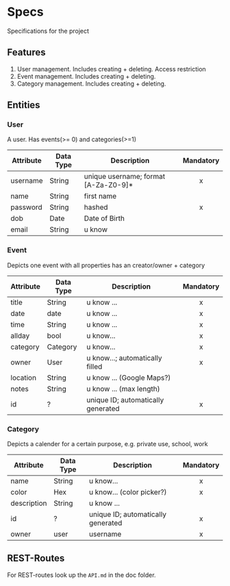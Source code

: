 # Specs
Specifications for the project

## Features
1. User management. Includes creating + deleting. Access restriction
2. Event management. Includes creating + deleting.
3. Category management. Includes creating + deleting.

## Entities

### User
A user. Has events(>= 0) and categories(>=1)

Attribute | Data Type | Description | Mandatory
--------- | --------- | ----------- | :-------:
username | String | unique username; format [A-Za-Z0-9]* | x
name | String | first name |
password | String | hashed | x
dob | Date | Date of Birth | 
email | String | u know |

### Event
Depicts one event with all properties has an creator/owner + category

Attribute | Data Type | Description | Mandatory
--------- | --------- | ----------- | :-------:
title | String | u know ... | x
date | date | u know ... | x
time | String | u know ... | x
allday | bool | u know... | x
category | Category | u know... | x
owner | User | u know...; automatically filled | x
location | String | u know ... (Google Maps?) | 
notes | String | u know ... (max length) |
id | ? | unique ID; automatically generated | x 

### Category
Depicts a calender for a certain purpose, e.g. private use, school, work

Attribute | Data Type | Description | Mandatory
--------- | --------- | ----------- | :-------:
name | String | u know... | x
color | Hex | u know... (color picker?) | x
description | String | u know ... | 
id | ? | unique ID; automatically generated | x
owner | user | username | x

## REST-Routes

For REST-routes look up the ``API.md`` in the doc folder.